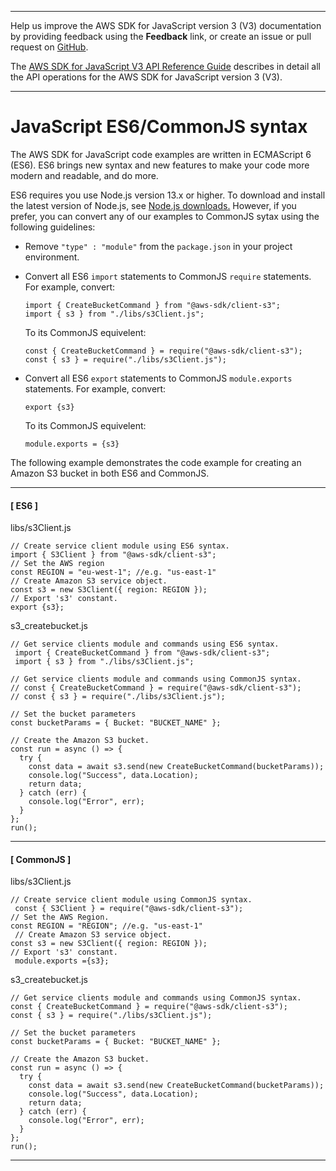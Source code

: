 --------

Help us improve the AWS SDK for JavaScript version 3 \(V3\) documentation by providing feedback using the **Feedback** link, or create an issue or pull request on [GitHub](https://github.com/awsdocs/aws-sdk-for-javascript-v3)\.

 The [AWS SDK for JavaScript V3 API Reference Guide](https://docs.aws.amazon.com/AWSJavaScriptSDK/v3/latest/index.html) describes in detail all the API operations for the AWS SDK for JavaScript version 3 \(V3\)\.

--------

# JavaScript ES6/CommonJS syntax<a name="sdk-example-javascript-syntax"></a>

The AWS SDK for JavaScript code examples are written in ECMAScript 6 \(ES6\)\. ES6 brings new syntax and new features to make your code more modern and readable, and do more\. 

ES6 requires you use Node\.js version 13\.x or higher\. To download and install the latest version of Node\.js, see [Node\.js downloads\.](https://nodejs.org/en/download) However, if you prefer, you can convert any of our examples to CommonJS sytax using the following guidelines:
+ Remove `"type" : "module"` from the `package.json` in your project environment\.
+ Convert all ES6 `import` statements to CommonJS `require` statements\. For example, convert:

  ```
  import { CreateBucketCommand } from "@aws-sdk/client-s3";
  import { s3 } from "./libs/s3Client.js";
  ```

  To its CommonJS equivelent:

  ```
  const { CreateBucketCommand } = require("@aws-sdk/client-s3");
  const { s3 } = require("./libs/s3Client.js");
  ```
+ Convert all ES6 `export` statements to CommonJS `module.exports` statements\. For example, convert:

  ```
  export {s3}
  ```

  To its CommonJS equivelent:

  ```
  module.exports = {s3}
  ```

The following example demonstrates the code example for creating an Amazon S3 bucket in both ES6 and CommonJS\.

------
#### [ ES6 ]

libs/s3Client\.js

```
// Create service client module using ES6 syntax.
import { S3Client } from "@aws-sdk/client-s3";
// Set the AWS region
const REGION = "eu-west-1"; //e.g. "us-east-1"
// Create Amazon S3 service object.
const s3 = new S3Client({ region: REGION });
// Export 's3' constant.
export {s3};
```

s3\_createbucket\.js

```
// Get service clients module and commands using ES6 syntax.
 import { CreateBucketCommand } from "@aws-sdk/client-s3";
 import { s3 } from "./libs/s3Client.js";

// Get service clients module and commands using CommonJS syntax.
// const { CreateBucketCommand } = require("@aws-sdk/client-s3");
// const { s3 } = require("./libs/s3Client.js");

// Set the bucket parameters
const bucketParams = { Bucket: "BUCKET_NAME" };

// Create the Amazon S3 bucket.
const run = async () => {
  try {
    const data = await s3.send(new CreateBucketCommand(bucketParams));
    console.log("Success", data.Location);
    return data;
  } catch (err) {
    console.log("Error", err);
  }
};
run();
```

------
#### [ CommonJS ]

libs/s3Client\.js

```
// Create service client module using CommonJS syntax.
 const { S3Client } = require("@aws-sdk/client-s3");
// Set the AWS Region.
const REGION = "REGION"; //e.g. "us-east-1"
 // Create Amazon S3 service object.
const s3 = new S3Client({ region: REGION });
// Export 's3' constant.
 module.exports ={s3};
```

s3\_createbucket\.js

```
// Get service clients module and commands using CommonJS syntax.
const { CreateBucketCommand } = require("@aws-sdk/client-s3");
const { s3 } = require("./libs/s3Client.js");

// Set the bucket parameters
const bucketParams = { Bucket: "BUCKET_NAME" };

// Create the Amazon S3 bucket.
const run = async () => {
  try {
    const data = await s3.send(new CreateBucketCommand(bucketParams));
    console.log("Success", data.Location);
    return data;
  } catch (err) {
    console.log("Error", err);
  }
};
run();
```

------